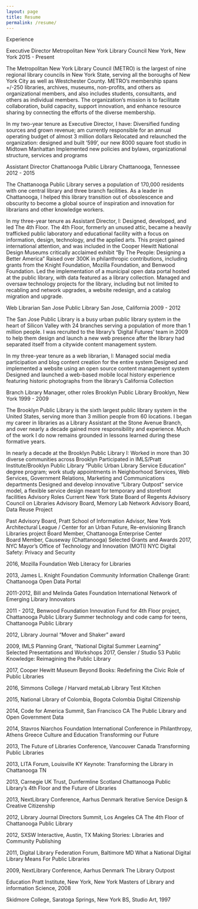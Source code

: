 ```yaml
---
layout: page
title: Resume
permalink: /resume/
---
```


Experience

Executive Director
Metropolitan New York Library Council
New York, New York
2015 - Present

The Metropolitan New York Library Council (METRO) is the largest of nine regional library councils in New York State, serving all the boroughs of New York City as well as Westchester County. METRO’s membership spans +/-250 libraries, archives, museums, non-profits, and others as organizational members, and also includes students, consultants, and others as individual members. The organization’s mission is to facilitate collaboration, build capacity, support innovation, and enhance resource sharing by connecting the efforts of the diverse membership.

In my two-year tenure as Executive Director, I have:
Diversified funding sources and grown revenue; am currently responsible for an annual operating budget of almost 3 million dollars
Relocated and relaunched the organization: designed and built ‘599’, our new 8000 square foot studio in Midtown Manhattan
Implemented new policies and bylaws, organizational structure, services and programs

 
Assistant Director
Chattanooga Public Library
Chattanooga, Tennessee
2012 - 2015

The Chattanooga Public Library serves a population of 170,000 residents with one central library and three branch facilities. As a leader in Chattanooga, I helped this library transition out of obsolescence and obscurity to become a global source of inspiration and innovation for librarians and other knowledge workers.

In my three-year tenure as Assistant Director, I:
Designed, developed, and led The 4th Floor. The 4th Floor, formerly an unused attic, became a heavily trafficked public laboratory and educational facility with a focus on information, design, technology, and the applied arts. This project gained international attention, and was included in the Cooper Hewitt National Design Museums critically acclaimed exhibit “By The People: Designing a Better America”
Raised over 300K in philanthropic contributions, including grants from the Knight Foundation, Mozilla Foundation, and Benwood Foundation.
Led the implementation of a municipal open data portal hosted at the public library, with data featured as a library collection.
Managed and oversaw technology projects for the library, including but not limited to recabling and network upgrades, a website redesign, and a catalog migration and upgrade.

Web Librarian
San Jose Public Library
San Jose, California
2009 - 2012

The San Jose Public Library is a busy urban public library system in the heart of Silicon Valley with 24 branches serving a population of more than 1 million people. I was recruited to the library’s ‘Digital Futures’ team in 2009 to help them design and launch a new web presence after the library had separated itself from a citywide content management system.

In my three-year tenure as a web librarian, I:
Managed social media participation and blog content creation for the entire system
Designed and implemented a website using an open source content management system
Designed and launched a web-based mobile local history experience featuring historic photographs from the library’s California Collection

Branch Library Manager, other roles
Brooklyn Public Library
Brooklyn, New York
1999 - 2009

The Brooklyn Public Library is the sixth largest public library system in the United States, serving more than 3 million people from 60 locations. I began my career in libraries as a Library Assistant at the Stone Avenue Branch, and over nearly a decade gained more responsibility and experience. Much of the work I do now remains grounded in lessons learned during these formative years.

In nearly a decade at the Brooklyn Public Library I:
Worked in more than 30 diverse communities across Brooklyn
Participated in IMLS/Pratt Institute/Brooklyn Public Library “Public Urban Library Service Education” degree program; work study appointments in Neighborhood Services, Web Services, Government Relations, Marketing and Communications departments
Designed and develop innovative “Library Outpost” service model, a flexible service design meant for temporary and storefront facilities
Advisory Roles 
Current
New York State Board of Regents Advisory Council on Libraries
Advisory Board, Memory Lab Network
Advisory Board, Data Reuse Project


Past
Advisory Board, Pratt School of Information	
Advisor, New York Architectural League / Center for an Urban Future, Re-envisioning Branch Libraries project 
Board Member, Chattanooga Enterprise Center				
Board Member, Causeway (Chattanooga)
Selected Grants and Awards
2017, NYC Mayor’s Office of Technology and Innovation (MOTI)
NYC Digital Safety: Privacy and Security 

2016, Mozilla Foundation
Web Literacy for Libraries

2013, James L. Knight Foundation
Community Information Challenge Grant: Chattanooga Open Data Portal

2011-2012, Bill and Melinda Gates Foundation
International Network of Emerging Library Innovators

2011 - 2012, Benwood Foundation
Innovation Fund for 4th Floor project, Chattanooga Public Library
Summer technology and code camp for teens, Chattanooga Public Library

2012, Library Journal “Mover and Shaker” award

2009, IMLS Planning Grant, “National Digital Summer Learning”	
Selected Presentations and Workshops
2017, Gensler / Studio 53
Public Knowledge: Reimagining the Public Library

2017, Cooper Hewitt Museum
Beyond Books: Redefining the Civic Role of Public Libraries

2016, Simmons College / Harvard metaLab
Library Test Kitchen

2015, National Library of Colombia, Bogota Colombia
Digital Citizenship

2014, Code for America Summit, San Francisco CA
The Public Library and Open Government Data

2014, Stavros Niarchos Foundation International Conference in Philanthropy, Athens Greece
Culture and Education Transforming our Future

2013, The Future of Libraries Conference, Vancouver Canada
Transforming Public Libraries

2013, LITA Forum, Louisville KY
Keynote: Transforming the Library in Chattanooga TN

 2013, Carnegie UK Trust, Dunfermline Scotland
Chattanooga Public Library’s 4th Floor and the Future of Libraries

2013, NextLibrary Conference, Aarhus Denmark
Iterative Service Design & Creative Citizenship

2012, Library Journal Directors Summit, Los Angeles CA
The 4th Floor of Chattanooga Public Library

 2012, SXSW Interactive, Austin, TX
Making Stories: Libraries and Community Publishing

2011, Digital Library Federation Forum, Baltimore MD
What a National Digital Library Means For Public Libraries

2009, NextLibrary Conference, Aarhus Denmark
The Library Outpost

Education
Pratt Institute, New York, New York 
Masters of Library and information Science, 2008

Skidmore College, Saratoga Springs, New York 
BS, Studio Art, 1997





